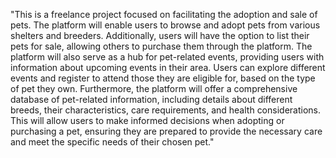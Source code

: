 "This is a freelance project focused on facilitating the adoption and sale of pets. The platform will enable users to browse and adopt pets from various shelters and breeders. Additionally, users will have the option to list their pets for sale, allowing others to purchase them through the platform.
The platform will also serve as a hub for pet-related events, providing users with information about upcoming events in their area. Users can explore different events and register to attend those they are eligible for, based on the type of pet they own.
Furthermore, the platform will offer a comprehensive database of pet-related information, including details about different breeds, their characteristics, care requirements, and health considerations. This will allow users to make informed decisions when adopting or purchasing a pet, ensuring they are prepared to provide the necessary care and meet the specific needs of their chosen pet."
